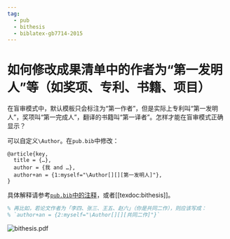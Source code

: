 ```yaml
---
tag:
  - pub
  - bithesis
  - biblatex-gb7714-2015
---
```


# 如何修改成果清单中的作者为“第一发明人”等（如奖项、专利、书籍、项目）

<!-- https://github.com/BITNP/BIThesis/discussions/547 -->

在盲审模式中，默认模板只会标注为“第一作者”，但是实际上专利叫“第一发明人”，奖项叫“第一完成人”，翻译的书籍叫“第一译者”。怎样才能在盲审模式正确显示？

可以自定义`\Author`。在`pub.bib`中修改：

```bibtex{4}
@article{key,
  title = {…},
  author = {我 and …},
  author+an = {1:myself="\Author[][][第一发明人]"},
}
```

具体解释请参考[`pub.bib`中的注释](https://github.com/BITNP/BIThesis/blob/424e5b851df44d42cbf26900874480b5de58484a/templates/graduate-thesis/reference/pub.bib#L32-L33)，或者[[texdoc:bithesis]]。

```latex
% 再比如，若论文作者为「李四、张三、王五、赵六」（你是共同二作），则应该写成：
% `author+an = {2:myself="\Author[][][共同二作]"}`
```

![bithesis.pdf](https://github.com/user-attachments/assets/c81bc83e-dd91-45de-b575-2f7f0735e29c)

